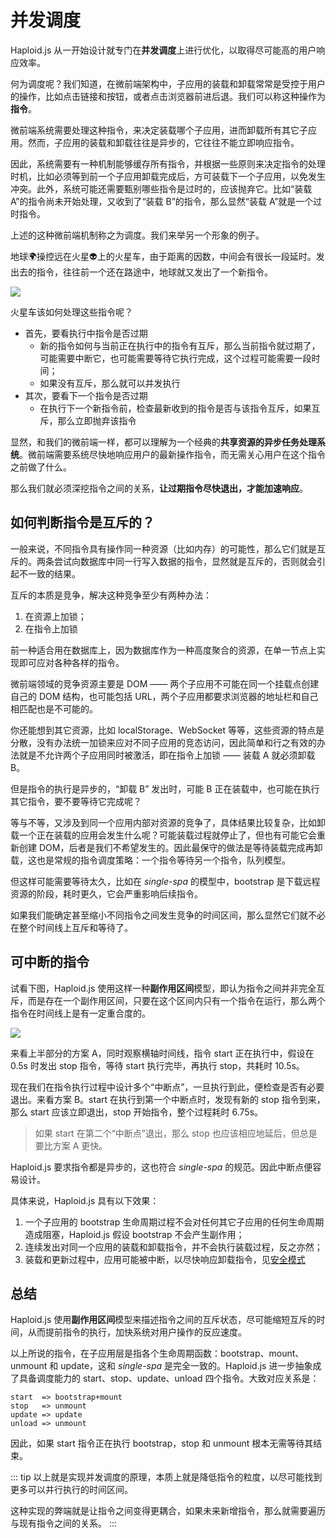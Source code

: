 # 并发调度

Haploid.js 从一开始设计就专门在**并发调度**上进行优化，以取得尽可能高的用户响应效率。

何为调度呢？我们知道，在微前端架构中，子应用的装载和卸载常常是受控于用户的操作，比如点击链接和按钮，或者点击浏览器前进后退。我们可以称这种操作为**指令**。

微前端系统需要处理这种指令，来决定装载哪个子应用，进而卸载所有其它子应用。然而，子应用的装载和卸载往往是异步的，它往往不能立即响应指令。

因此，系统需要有一种机制能够缓存所有指令，并根据一些原则来决定指令的处理时机，比如必须等到前一个子应用卸载完成后，方可装载下一个子应用，以免发生冲突。此外，系统可能还需要甄别哪些指令是过时的，应该抛弃它。比如“装载 A”的指令尚未开始处理，又收到了“装载 B”的指令，那么显然“装载 A”就是一个过时指令。

上述的这种微前端机制称之为调度。我们来举另一个形象的例子。

地球🌍操控远在火星👽上的火星车，由于距离的因数，中间会有很长一段延时。发出去的指令，往往前一个还在路途中，地球就又发出了一个新指令。

![](/assets/earth-mars.png)

火星车该如何处理这些指令呢？

- 首先，要看执行中指令是否过期
  - 新的指令如何与当前正在执行中的指令有互斥，那么当前指令就过期了，可能需要中断它，也可能需要等待它执行完成，这个过程可能需要一段时间；
  - 如果没有互斥，那么就可以并发执行
- 其次，要看下一个指令是否过期
  - 在执行下一个新指令前，检查最新收到的指令是否与该指令互斥，如果互斥，那么立即抛弃该指令

显然，和我们的微前端一样，都可以理解为一个经典的**共享资源的异步任务处理系统**。微前端需要系统尽快地响应用户的最新操作指令，而无需关心用户在这个指令之前做了什么。

那么我们就必须深挖指令之间的关系，**让过期指令尽快退出，才能加速响应**。

## 如何判断指令是互斥的？

一般来说，不同指令具有操作同一种资源（比如内存）的可能性，那么它们就是互斥的。两条尝试向数据库中同一行写入数据的指令，显然就是互斥的，否则就会引起不一致的结果。

互斥的本质是竞争，解决这种竞争至少有两种办法：

1. 在资源上加锁；
2. 在指令上加锁

前一种适合用在数据库上，因为数据库作为一种高度聚合的资源，在单一节点上实现即可应对各种各样的指令。

微前端领域的竞争资源主要是 DOM —— 两个子应用不可能在同一个挂载点创建自己的 DOM 结构，也可能包括 URL，两个子应用都要求浏览器的地址栏和自己相匹配也是不可能的。

你还能想到其它资源，比如 localStorage、WebSocket 等等，这些资源的特点是分散，没有办法统一加锁来应对不同子应用的竞态访问，因此简单和行之有效的办法就是不允许两个子应用同时被激活，即在指令上加锁 —— 装载 A 就必须卸载 B。

但是指令的执行是异步的，“卸载 B” 发出时，可能 B 正在装载中，也可能在执行其它指令，要不要等待它完成呢？

等与不等，又涉及到同一个应用内部对资源的竞争了，具体结果比较复杂，比如卸载一个正在装载的应用会发生什么呢？可能装载过程就停止了，但也有可能它会重新创建 DOM，后者是我们不希望发生的。因此最保守的做法是等待装载完成再卸载，这也是常规的指令调度策略：一个指令等待另一个指令，队列模型。

但这样可能需要等待太久，比如在 _single-spa_ 的模型中，bootstrap 是下载远程资源的阶段，耗时更久，它会严重影响后续指令。

如果我们能确定甚至缩小不同指令之间发生竞争的时间区间，那么显然它们就不必在整个时间线上互斥和等待了。

## 可中断的指令

试看下图，Haploid.js 使用这样一种**副作用区间**模型，即认为指令之间并非完全互斥，而是存在一个副作用区间，只要在这个区间内只有一个指令在运行，那么两个指令在时间线上是有一定重合度的。

![](/assets/mutex.png)

来看上半部分的方案 A，同时观察横轴时间线，指令 start 正在执行中，假设在 0.5s 时发出 stop 指令，等待 start 执行完毕，再执行 stop，共耗时 10.5s。

现在我们在指令执行过程中设计多个“中断点”，一旦执行到此，便检查是否有必要退出。来看方案 B。start 在执行到第一个中断点时，发现有新的 stop 指令到来，那么 start 应该立即退出，stop 开始指令，整个过程耗时 6.75s。

> 如果 start 在第二个“中断点”退出，那么 stop 也应该相应地延后，但总是要比方案 A 更快。

Haploid.js 要求指令都是异步的，这也符合 _single-spa_ 的规范。因此中断点便容易设计。

具体来说，Haploid.js 具有以下效果：

1. 一个子应用的 bootstrap 生命周期过程不会对任何其它子应用的任何生命周期造成阻塞，Haploid.js 假设 bootstrap 不会产生副作用；
2. 连续发出对同一个应用的装载和卸载指令，并不会执行装载过程，反之亦然；
3. 装载和更新过程中，应用可能被中断，以尽快响应卸载指令，见[安全模式](/zh/advanced/safe-mode.html)

## 总结

Haploid.js 使用**副作用区间**模型来描述指令之间的互斥状态，尽可能缩短互斥的时间，从而提前指令的执行，加快系统对用户操作的反应速度。

以上所说的指令，在子应用层是指各个生命周期函数：bootstrap、mount、unmount 和 update，这和 _single-spa_ 是完全一致的。Haploid.js 进一步抽象成了具备调度能力的 start、stop、update、unload 四个指令。大致对应关系是：

```
start  => bootstrap+mount
stop   => unmount
update => update
unload => unmount
```

因此，如果 start 指令正在执行 bootstrap，stop 和 unmount 根本无需等待其结束。

::: tip
以上就是实现并发调度的原理，本质上就是降低指令的粒度，以尽可能找到更多可以并行执行的时间区间。

这种实现的弊端就是让指令之间变得更耦合，如果未来新增指令，那么就需要遍历与现有指令之间的关系。
:::
